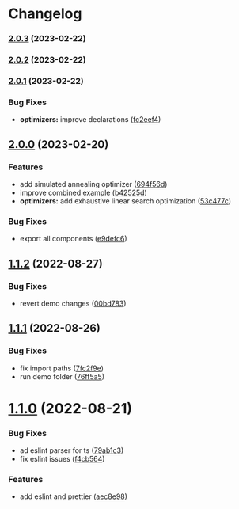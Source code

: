 # Changelog

### [2.0.3](https://github.com/guceda/menu-opt/compare/v2.0.2...v2.0.3) (2023-02-22)

### [2.0.2](https://github.com/guceda/menu-opt/compare/v2.0.1...v2.0.2) (2023-02-22)

### [2.0.1](https://github.com/guceda/menu-opt/compare/v2.0.0...v2.0.1) (2023-02-22)


### Bug Fixes

* **optimizers:** improve declarations ([fc2eef4](https://github.com/guceda/menu-opt/commit/fc2eef4f785d1eaa0b214cdd53316469b241410a))

## [2.0.0](https://github.com/guceda/menu-opt/compare/v1.1.2...v2.0.0) (2023-02-20)


### Features

* add simulated annealing optimizer ([694f56d](https://github.com/guceda/menu-opt/commit/694f56d3714667ef0a419dc9379cea07f6c28da0))
* improve combined example ([b42525d](https://github.com/guceda/menu-opt/commit/b42525d66ae5f8a66807f88c8f935c84daa84ac8))
* **optimizers:** add exhaustive linear search optimization ([53c477c](https://github.com/guceda/menu-opt/commit/53c477cc7ca5b711728b0dd54582ef2057ef7080))


### Bug Fixes

* export all components ([e9defc6](https://github.com/guceda/menu-opt/commit/e9defc6f748aa6bffec13a607f15e639726bf8e3))

## [1.1.2](https://github.com/guceda/menu-opt/compare/v1.1.1...v1.1.2) (2022-08-27)


### Bug Fixes

* revert demo changes ([00bd783](https://github.com/guceda/menu-opt/commit/00bd783c8570b3bc3fff04d7bfea3ccbf0c1f7c5))

## [1.1.1](https://github.com/guceda/menu-opt/compare/v1.1.0...v1.1.1) (2022-08-26)


### Bug Fixes

* fix import paths ([7fc2f9e](https://github.com/guceda/menu-opt/commit/7fc2f9e37db638744c15863d3115415700a2acf6))
* run demo folder ([76ff5a5](https://github.com/guceda/menu-opt/commit/76ff5a5a6a4b195834f14a7995e34edd703e9235))

# [1.1.0](https://github.com/guceda/menu-opt/compare/v1.0.0...v1.1.0) (2022-08-21)


### Bug Fixes

* ad eslint parser for ts ([79ab1c3](https://github.com/guceda/menu-opt/commit/79ab1c3372ba633d7128d9c263badcb78125ac00))
* fix eslint issues ([f4cb564](https://github.com/guceda/menu-opt/commit/f4cb5642d401f9c0e3d5512ef5df8f77335ae766))


### Features

* add eslint and prettier ([aec8e98](https://github.com/guceda/menu-opt/commit/aec8e9836143318d05a8ac369c4d5fd933d6fd50))